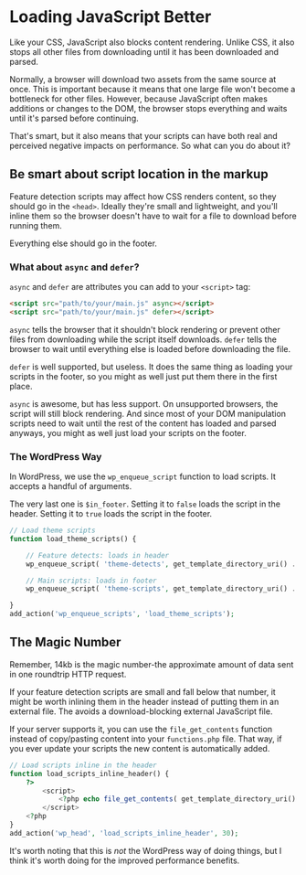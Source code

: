 
# Loading JavaScript Better

Like your CSS, JavaScript also blocks content rendering. Unlike CSS, it also stops all other files from downloading until it has been downloaded and parsed.

Normally, a browser will download two assets from the same source at once. This is important because it means that one large file won't become a bottleneck for other files. However, because JavaScript often makes additions or changes to the DOM, the browser stops everything and waits until it's parsed before continuing.

That's smart, but it also means that your scripts can have both real and perceived negative impacts on performance. So what can you do about it?

## Be smart about script location in the markup

Feature detection scripts may affect how CSS renders content, so they should go in the `<head>`. Ideally they're small and lightweight, and you'll inline them so the browser doesn't have to wait for a file to download before running them.

Everything else should go in the footer.

### What about `async` and `defer`?

`async` and `defer` are attributes you can add to your `<script>` tag:

```html
<script src="path/to/your/main.js" async></script>
<script src="path/to/your/main.js" defer></script>
```

`async` tells the browser that it shouldn't block rendering or prevent other files from downloading while the script itself downloads. `defer` tells the browser to wait until everything else is loaded before downloading the file.

`defer` is well supported, but useless. It does the same thing as loading your scripts in the footer, so you might as well just put them there in the first place.

`async` is awesome, but has less support. On unsupported browsers, the script will still block rendering. And since most of your DOM manipulation scripts need to wait until the rest of the content has loaded and parsed anyways, you might as well just load your scripts on the footer.

### The WordPress Way

In WordPress, we use the `wp_enqueue_script` function to load scripts. It accepts a handful of arguments.

The very last one is `$in_footer`. Setting it to `false` loads the script in the header. Setting it to `true` loads the script in the footer.

```php
// Load theme scripts
function load_theme_scripts() {

    // Feature detects: loads in header
    wp_enqueue_script( 'theme-detects', get_template_directory_uri() . '/path/to/your/detects.js', null, null, false );

    // Main scripts: loads in footer
    wp_enqueue_script( 'theme-scripts', get_template_directory_uri() . '/path/to/your/main.js', null, null, true );

}
add_action('wp_enqueue_scripts', 'load_theme_scripts');
```

## The Magic Number

Remember, 14kb is the magic number-the approximate amount of data sent in one roundtrip HTTP request.

If your feature detection scripts are small and fall below that number, it might be worth inlining them in the header instead of putting them in an external file. The avoids a download-blocking external JavaScript file.

If your server supports it, you can use the `file_get_contents` function instead of copy/pasting content into your `functions.php` file. That way, if you ever update your scripts the new content is automatically added.

```php
// Load scripts inline in the header
function load_scripts_inline_header() {
	?>
		<script>
			<?php echo file_get_contents( get_template_directory_uri() . '/path/to/your/detects.js' ); ?>
		</script>
	<?php
}
add_action('wp_head', 'load_scripts_inline_header', 30);
```

It's worth noting that this is *not* the WordPress way of doing things, but I think it's worth doing for the improved performance benefits.